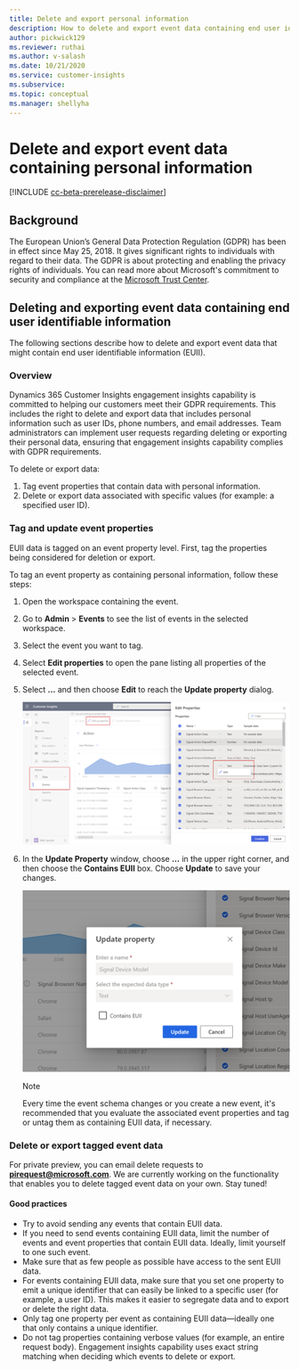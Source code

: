 ```yaml
---
title: Delete and export personal information  
description: How to delete and export event data containing end user identifiable information (EUII)
author: pickwick129
ms.reviewer: ruthai
ms.author: v-salash
ms.date: 10/21/2020
ms.service: customer-insights
ms.subservice: 
ms.topic: conceptual
ms.manager: shellyha
---
```


# Delete and export event data containing personal information

[!INCLUDE [cc-beta-prerelease-disclaimer](includes/cc-beta-prerelease-disclaimer.md)]

## Background

The European Union’s General Data Protection Regulation (GDPR) has been in effect since May 25, 2018. It gives significant rights to individuals with regard to their data. The GDPR is about protecting and enabling the privacy rights of individuals. You can read more about Microsoft's commitment to security and compliance at the [Microsoft Trust Center](https://www.microsoft.com/trust-center).

## Deleting and exporting event data containing end user identifiable information

The following sections describe how to delete and export event data that might contain end user identifiable information (EUII).

### Overview

Dynamics 365 Customer Insights engagement insights capability is committed to helping our customers meet their GDPR requirements. This includes the right to delete and export data that includes personal information such as user IDs, phone numbers, and email addresses. Team administrators can implement user requests regarding deleting or exporting their personal data, ensuring that engagement insights capability complies with GDPR requirements.

To delete or export data:

1. Tag event properties that contain data with personal information.
2. Delete or export data associated with specific values (for example: a specified user ID).

### Tag and update event properties

EUII data is tagged on an event property level. First, tag the properties being considered for deletion or export.

To tag an event property as containing personal information, follow these steps:

1. Open the workspace containing the event.

1. Go to **Admin** > **Events** to see the list of events in the selected workspace.
  
1. Select the event you want to tag.

1. Select **Edit properties** to open the pane listing all properties of the selected event.
     
1. Select **...** and then choose **Edit** to reach the **Update property** dialog.

   ![Edit event](media/edit-event.png "Edit event")

1. In the **Update Property** window, choose **...** in the upper right corner, and then choose the **Contains EUII** box. Choose **Update** to save your changes.

   ![Save your changes](media/update-property.png "Save your changes")

   > [!NOTE]
   > Every time the event schema changes or you create a new event, it's recommended that you evaluate the associated event properties and tag or untag them as containing EUII data, if necessary.

### Delete or export tagged event data

For private preview, you can email delete requests to **[pirequest@microsoft.com](mailto:pirequest@microsoft.com)**. We are currently working on the functionality that enables you to delete tagged event data on your own. Stay tuned!

#### Good practices

* Try to avoid sending any events that contain EUII data.
* If you need to send events containing EUII data, limit the number of events and event properties that contain EUII data. Ideally, limit yourself to one such event.
* Make sure that as few people as possible have access to the sent EUII data.
* For events containing EUII data, make sure that you set one property to emit a unique identifier that can easily be linked to a specific user (for example, a user ID). This makes it easier to segregate data and to export or delete the right data.
* Only tag one property per event as containing EUII data—ideally one that only contains a unique identifier.
* Do not tag properties containing verbose values (for example, an entire request body). Engagement insights capability uses exact string matching when deciding which events to delete or export.
